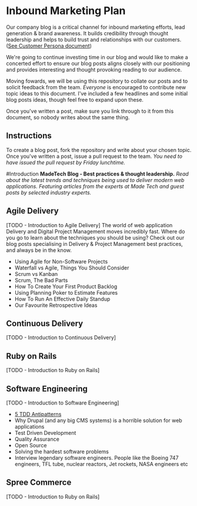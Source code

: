 # Inbound Marketing Plan

Our company blog is a critical channel for inbound marketing efforts, lead generation & brand awareness. It builds credibility through thought leadership and helps to build trust and relationships with our customers. ([See Customer Persona document](https://docs.google.com/a/maine-associates.com/document/d/1S0VF2oMMGqyHByisSmGDMGpZgTUcuh-38J9rg6GpcEQ/edit?usp=sharing))

We're going to continue investing time in our blog and would like to make a concerted effort to ensure our blog posts aligns closely with our positioning and provides interesting and thought provoking reading to our audience.

Moving fowards, we will be using this repository to collate our posts and to solicit feedback from the team. *Everyone* is encouraged to contribute new topic ideas to this document. I've included a few headlines and some initial blog posts ideas, though feel free to expand upon these.

Once you've written a post, make sure you link through to it from this document, so nobody writes about the same thing.

## Instructions
To create a blog post, fork the repository and write about your chosen topic. Once you've written a post, issue a pull request to the team. *You need to have issued the pull request by Friday lunchtime.*

#Introduction
**MadeTech Blog - Best practices & thought leadership.** *Read about the latest trends and techniques being used to deliver modern web applications. Featuring articles from the experts at Made Tech and guest posts by selected industry experts.*

## Agile Delivery
[TODO - Introduction to Agile Delivery]
The world of web application Delivery and Digital Project Management moves incredibly fast. Where do you go to learn about the techniques you should be using? Check out our blog posts specialising in Delivery & Project Management best practices, and always be in the know.

* Using Agile for Non-Software Projects
* Waterfall vs Agile, Things You Should Consider
* Scrum vs Kanban
* Scrum, The Bad Parts
* How To Create Your First Product Backlog
* Using Planning Poker to Estimate Features
* How To Run An Effective Daily Standup
* Our Favourite Retrospective Ideas

## Continuous Delivery
[TODO - Introduction to Continuous Delivery]

## Ruby on Rails
[TODO - Introduction to Ruby on Rails]

## Software Engineering
[TODO - Introduction to Software Engineering]

* [5 TDD Antipatterns](published/5_tdd_antipaterns.md)
* Why Drupal (and any big CMS systems) is a horrible solution for web applications
* Test Driven Development
* Quality Assurance
* Open Source
* Solving the hardest software problems
* Interview legendary software engineers. People like the Boeing 747 engineers, TFL tube, nuclear reactors, Jet rockets, NASA engineers etc

## Spree Commerce
[TODO - Introduction to Ruby on Rails]


